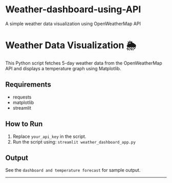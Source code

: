 # Weather-dashboard-using-API
A simple weather data visualization using OpenWeatherMap API
# Weather Data Visualization 🌦️

This Python script fetches 5-day weather data from the OpenWeatherMap API and displays a temperature graph using Matplotlib.

## Requirements
- requests
- matplotlib
- streamlit
## How to Run
1. Replace `your_api_key` in the script.
2. Run the script using: `streamlit weather_dashboard_app.py`

## Output
See the `dashboard and temperature forecast` for sample output.

---

